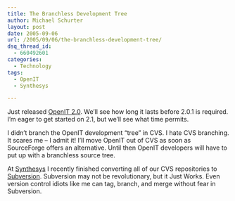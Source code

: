 ```yaml
---
title: The Branchless Development Tree
author: Michael Schurter
layout: post
date: 2005-09-06
url: /2005/09/06/the-branchless-development-tree/
dsq_thread_id:
  - 660492601
categories:
  - Technology
tags:
  - OpenIT
  - Synthesys

---
```

Just released [OpenIT 2.0][1]. We&#8217;ll see how long it lasts before 2.0.1 is required. I&#8217;m eager to get started on 2.1, but we&#8217;ll see what time permits.

I didn&#8217;t branch the OpenIT development &#8220;tree&#8221; in CVS. I hate CVS branching. It scares me &#8211; I admit it! I&#8217;ll move OpenIT out of CVS as soon as SourceForge offers an alternative. Until then OpenIT developers will have to put up with a branchless source tree.

At [Synthesys][2] I recently finished converting all of our CVS repositories to [Subversion][3]. Subversion may not be revolutionary, but it Just Works. Even version control idiots like me can tag, branch, and merge without fear in Subversion.

 [1]: http://openit.synthesyssolutions.com/
 [2]: http://www.synthesyssolutions.com/
 [3]: http://subversion.tigris.org/